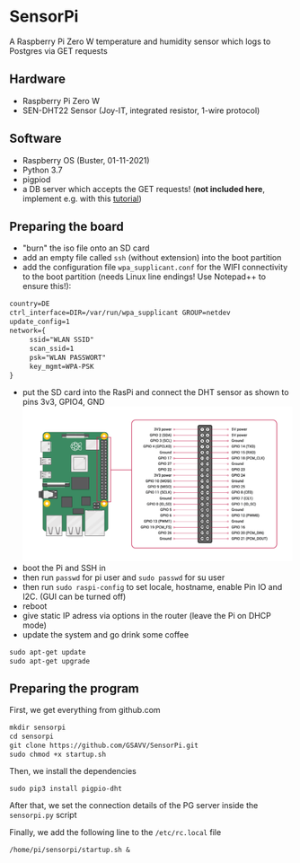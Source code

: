 # SensorPi
A Raspberry Pi Zero W temperature and humidity sensor which logs to Postgres via GET requests

## Hardware
* Raspberry Pi Zero W
* SEN-DHT22 Sensor (Joy-IT, integrated resistor, 1-wire protocol)

## Software
* Raspberry OS (Buster, 01-11-2021)
* Python 3.7
* pigpiod
* a DB server which accepts the GET requests! (**not included here**, implement e.g. with this [tutorial](http://educ8s.tv/raspberry-pi-online-weather-log/))

## Preparing the board
* "burn" the iso file onto an SD card
* add an empty file called `ssh` (without extension) into the boot partition
* add the configuration file `wpa_supplicant.conf` for the WIFI connectivity to the boot partition (needs Linux line endings! Use Notepad++ to ensure this!):
```
country=DE 
ctrl_interface=DIR=/var/run/wpa_supplicant GROUP=netdev 
update_config=1 
network={
     ssid="WLAN SSID"
     scan_ssid=1
     psk="WLAN PASSWORT"
     key_mgmt=WPA-PSK
}
```
* put the SD card into the RasPi and connect the DHT sensor as shown to pins 3v3, GPIO4, GND ![Pinout](info/GPIO.png)
* boot the Pi and SSH in
* then run `passwd` for pi user and `sudo passwd` for su user
* then run `sudo raspi-config` to set locale, hostname, enable Pin IO and I2C. (GUI can be turned off)
* reboot
* give static IP adress via options in the router (leave the Pi on DHCP mode)
* update the system and go drink some coffee 
```
sudo apt-get update
sudo apt-get upgrade
```

## Preparing the program
First, we get everything from github.com
```
mkdir sensorpi
cd sensorpi
git clone https://github.com/GSAVV/SensorPi.git
sudo chmod +x startup.sh
```

Then, we install the dependencies
```
sudo pip3 install pigpio-dht
```

After that, we set the connection details of the PG server inside the `sensorpi.py` script

Finally, we add the following line to the `/etc/rc.local` file
```
/home/pi/sensorpi/startup.sh &
```
